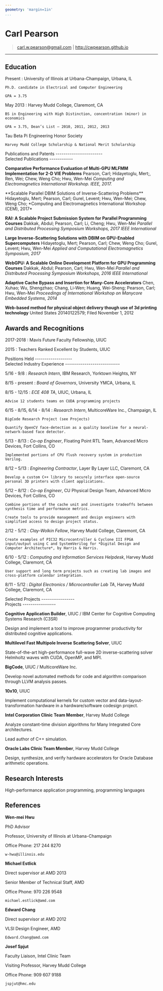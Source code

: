 ```yaml
---
geometry: 'margin=1in'
...
```


Carl Pearson
============

>  carl.w.pearson@gmail.com | <http://cwpearson.github.io>

----


Education
---------

Present
:   University of Illinois at Urbana-Champaign, Urbana, IL

    Ph.D. candidate in Electrical and Computer Engineering

    GPA = 3.75

May 2013
:   Harvey Mudd College, Claremont, CA

    BS in Engineering with High Distinction, concentration (minor) in economics
    
    GPA = 3.75, Dean’s List – 2010, 2011, 2012, 2013
<div class="cvonly">
    Tau Beta Pi Engineering Honor Society

    Harvey Mudd College Scholarship & National Merit Scholarship
</div>    


<div class="cvonly">
Publications and Patents
------------------------
</div>
<div class="resumeonly">
Selected Publications
------------
</div>

**Comparative Performance Evaluation of Multi-GPU MLFMM Implementation for 2-D VIE Problems**
Pearson, Carl; Hidayetoglu, Mert;,  Ren, Wei; Chew, Weng Cho; Hwu, Wen-Mei
*Computing and Electromagnetics International Workshop. IEEE, 2017.*

<div class="cvonly">
**Scalable Parallel DBIM Solutions of Inverse-Scattering Problems**
Hidayetoglu, Mert; Pearson, Carl; Gurel, Levent; Hwu, Wen-Mei; Chew, Weng Cho;
*Computing and Electromagnetics International Workshop (CEM), 2017*
</div>

**RAI: A Scalable Project Submission System for Parallel Programming Courses**
Dakkak, Abdul; Pearson, Carl; Li, Cheng; Hwu, Wen-Mei
*Parallel and Distributed Processing Symposium Workshops, 2017 IEEE International*

**Large Inverse-Scattering Solutions with DBIM on GPU-Enabled Supercomputers**
Hidayetoglu, Mert; Pearson, Carl; Chew, Weng Cho; Gurel, Levent; Hwu, Wen-Mei
*Applied and Computational Electromagnetics Symposium, 2017*

**WebGPU: A Scalable Online Development Platform for GPU Programming Courses**
Dakkak, Abdul; Pearson, Carl; Hwu, Wen-Mei
*Parallel and Distributed Processing Symposium Workshops, 2016 IEEE International*

**Adaptive Cache Bypass and Insertion for Many-Core Accelerators**
Chen, Xuhao; Wu, Shengzhao; Chang, Li-Wen; Huang, Wei-Sheng; Pearson, Carl; Hwu, Wen-Mei
*Proceedings of International Workshop on Manycore Embedded Systems, 2014*

<div class="cvonly">

**Web-based method for physical object delivery though use of 3d printing technology**
United States 20140122579; Filed November 1, 2012
</div>


Awards and Recognitions
-----------------------

2017-2018
:   Mavis Future Faculty Fellowship, UIUC

2015
:   Teachers Ranked Excellent by Students, UIUC

<div class="cvonly">
Positions Held
-------------------
</div>
<div class="resumeonly">
Selected Industry Experience
----------------------------
</div>

<div class="cvonly">

5/16 - 9/8
:   *Research Intern*, IBM Research, Yorktown Heights, NY

8/15 - present
:   *Board of Governors*, University YMCA, Urbana, IL

8/15 - 12/15
:   *ECE 408 TA*, UIUC, Urbana, IL

    Advise 12 students teams on CUDA programming projects
</div>

6/15 - 8/15, 6/14 - 8/14
:   *Research Intern*, MulticoreWare Inc., Champaign, IL 

    BigCode Research Project (see Projects)

    Quantify OpenCV face-detection as a quality baseline for a neural-network-based face detector.

5/13 - 8/13
:   *Co-op Engineer*, Floating Point RTL Team, Advanced Micro Devices, Fort Collins, CO 

    Implemented portions of CPU flush recovery system in production Verilog.

8/12 – 5/13
:   *Engineering Contractor*, Layer By Layer LLC, Claremont, CA 

    Develop a custom C++ library to securely interface open-source personal 3D printers with client applications.

5/12 – 8/12
:   *Co-op Engineer*, CU Physical Design Team, Advanced Micro Devices, Fort Collins, CO 

    Combine portions of the cache unit and investigate tradeoffs between synthesis time and performance metrics.

    Create tools to provide management and design engineers with simplified access to design project status.

<div class="cvonly">

2/12 - 5/12
:   *Clay-Wolkin Fellow*, Harvey Mudd College, Claremont, CA

    Create examples of PIC32 Microcontroller & Cyclone III FPGA input/output using C and SystemVerilog for *Digital Design and Computer Architecture*, by Harris & Harris.

6/10 - 5/12
:   *Computing and Information Services Helpdesk*, Harvey Mudd College, Claremont, CA 

    User support and long term projects such as creating lab images and cross-platform calendar integration.

8/11 - 5/12
:   *Digital Electronics / Microcontroller Lab TA*, Harvey Mudd College, Claremont, CA
</div>

<div class="resumeonly">
Selected Projects
-----------------
</div>
<div class="cvonly">
Projects
-----------------
</div>

**Cognitive Application Builder**, UIUC / IBM Center for Cognitive Computing Systems Research (C3SR)

Design and implement a tool to improve programmer productivity for distributed cognitive applications.

**Multilevel Fast Multipole Inverse Scattering Solver**, UIUC

State-of-the-art high-performance full-wave 2D inverse-scattering solver Helmholtz waves with CUDA, OpenMP, and MPI.

**BigCode**, UIUC / MulticoreWare Inc.

Develop novel automated methods for code and algorithm comparison through LLVM analysis passes.

<div class="cvonly">

**10x10**, UIUC

Implement computational kernels for custom vector and data-layout- transformation hardware in a hardware/software codesign project.

**Intel Corporation Clinic Team Member**, Harvey Mudd College

Analyze constant-time division algorithms for Many Integrated Core architectures.

Lead author of C++ simulation.

**Oracle Labs Clinic Team Member**, Harvey Mudd College

Design, synthesize, and verify hardware accelerators for Oracle Database arithmetic operations.

</div>

Research Interests
------------------

High-performance application programming, programming languages

References
-------

**Wen-mei Hwu**

PhD Advisor

Professor, University of Illinois at Urbana-Champaign

Office Phone: 217 244 8270

    w-hwu@illinois.edu

**Michael Estlick**

Direct supervisor at AMD 2013

Senior Member of Technical Staff, AMD

Office Phone: 970 226 9548

    michael.estlick@amd.com

**Edward Chang**

Direct supervisor at AMD 2012

VLSI Design Engineer, AMD

    Edward.Chang@amd.com

**Josef Spjut**

Faculty Liaison, Intel Clinic Team

Visiting Professor, Harvey Mudd College

Office Phone: 909 607 9188

    jspjut@hmc.edu
